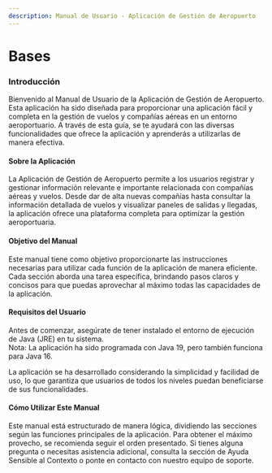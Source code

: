 ```yaml
---
description: Manual de Usuario - Aplicación de Gestión de Aeropuerto
---
```


# Bases

### Introducción

Bienvenido al Manual de Usuario de la Aplicación de Gestión de Aeropuerto. Esta aplicación ha sido diseñada para proporcionar una aplicación fácil y completa en la gestión de vuelos y compañías aéreas en un entorno aeroportuario. A través de esta guía, se te ayudará con las diversas funcionalidades que ofrece la aplicación y aprenderás a utilizarlas de manera efectiva.

#### Sobre la Aplicación

La Aplicación de Gestión de Aeropuerto permite a los usuarios registrar y gestionar información relevante e importante relacionada con compañías aéreas y vuelos. Desde dar de alta nuevas compañías hasta consultar la información detallada de vuelos y visualizar paneles de salidas y llegadas, la aplicación ofrece una plataforma completa para optimizar la gestión aeroportuaria.

#### Objetivo del Manual

Este manual tiene como objetivo proporcionarte las instrucciones necesarias para utilizar cada función de la aplicación de manera eficiente. Cada sección aborda una tarea específica, brindando pasos claros y concisos para que puedas aprovechar al máximo todas las capacidades de la aplicación.

#### Requisitos del Usuario

Antes de comenzar, asegúrate de tener instalado el entorno de ejecución de Java (JRE) en tu sistema. \
Nota: La aplicación ha sido programada con Java 19, pero también funciona para Java 16.

La aplicación se ha desarrollado considerando la simplicidad y facilidad de uso, lo que garantiza que usuarios de todos los niveles puedan beneficiarse de sus funcionalidades.

#### Cómo Utilizar Este Manual

Este manual está estructurado de manera lógica, dividiendo las secciones según las funciones principales de la aplicación. Para obtener el máximo provecho, se recomienda seguir el orden presentado. Si tienes alguna pregunta o necesitas asistencia adicional, consulta la sección de Ayuda Sensible al Contexto o ponte en contacto con nuestro equipo de soporte.
